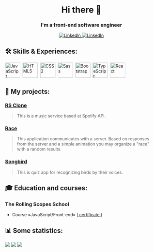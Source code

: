 <div id="header" align="center">
	<h1>Hi there 👋</h1>
	<h3>I'm a front-end software engineer</h3>
</div>

<div id="contacts" align="center">
<a href="https://www.linkedin.com/in/uladzimir-barbikau/">
	<img src="https://img.shields.io/badge/LinkedIn-blue?style=for-the-badge&logo=linkedin&logoColor=white" alt="LinkedIn"/>
</a>
<a href="https://t.me/ubarbikau">
	<img src="https://img.shields.io/badge/Telegram-blue?style=for-the-badge&logo=Telegram&logoColor=white" alt="LinkedIn"/>
</a>
</div>

## 🛠️ Skills & Experiences:

<img src="https://cdn.jsdelivr.net/gh/devicons/devicon/icons/javascript/javascript-original.svg" title="JavaScript" width="50" height="50"/>&nbsp;
<img src="https://cdn.jsdelivr.net/gh/devicons/devicon/icons/html5/html5-original.svg" title="HTML5" width="50" height="50"/>&nbsp;
<img src="https://cdn.jsdelivr.net/gh/devicons/devicon/icons/css3/css3-original.svg" title="CSS3" width="50" height="50"/>&nbsp;
<img src="https://cdn.jsdelivr.net/gh/devicons/devicon/icons/sass/sass-original.svg" title="Sass" width="50" height="50"/>&nbsp;
<img src="https://cdn.jsdelivr.net/gh/devicons/devicon/icons/bootstrap/bootstrap-plain.svg" title="Bootstrap" width="50" height="50"/>&nbsp;
<img src="https://cdn.jsdelivr.net/gh/devicons/devicon/icons/typescript/typescript-original.svg" title="TypeScript" width="50" height="50"/>&nbsp;
<img src="https://cdn.jsdelivr.net/gh/devicons/devicon/icons/react/react-original.svg" title="React" width="50" height="50"/>&nbsp;

## 📂 My projects:

### <a href="https://github.com/vlboff/race"> RS Clone </a>

> This is a music service based at Spotify API.

### <a href="https://github.com/vlboff/race"> Race </a>

> This application communicates with a server. Based on responses from the server and a simple animation you may organize a "race" with a random results.

### <a href="https://github.com/vlboff/race"> Songbird </a>

> This is quiz app for recognizing birds by their voices.

## 🎓 Education and courses:

### The Rolling Scopes School

- Course «JavaScript/Front-end» (<a href="https://app.rs.school/certificate/kwd6tvfw"> certificate </a>)

## 📊 Some statistics:

<div>
  <img src="https://github-profile-summary-cards.vercel.app/api/cards/profile-details?username=vlboff&theme=default"/>
  <img src="https://github-profile-summary-cards.vercel.app/api/cards/most-commit-language?username=vlboff&theme=default"/>
  <img src="https://github-profile-summary-cards.vercel.app/api/cards/stats?username=vlboff&theme=default"/>
</div>

<img src="https://komarev.com/ghpvc/?username=vlboff&style=flat-square&color=blue" alt=""/>
